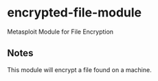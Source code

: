 # encrypted-file-module
Metasploit Module for File Encryption
## Notes
This module will encrypt a file found on a machine.  
